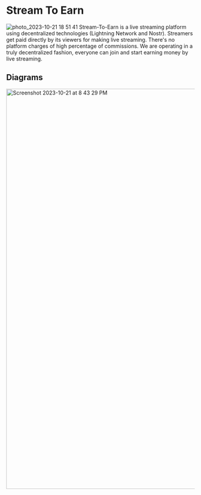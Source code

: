 # Stream To Earn

![photo_2023-10-21 18 51 41](https://github.com/yijiasu/grimes/assets/4447759/944e1e5c-9714-47d5-9faa-172db6252812)
Stream-To-Earn is a live streaming platform using decentralized technologies (Lightning Network and Nostr). Streamers get paid directly by its viewers for making live streaming. There's no platform charges of high percentage of commissions. We are operating in a truly decentralized fashion, everyone can join and start earning money by live streaming.

## Diagrams

<img width="1071" alt="Screenshot 2023-10-21 at 8 43 29 PM" src="https://github.com/yijiasu/grimes/assets/4447759/d69dffaa-6840-4530-bb30-dee9cceff91e">

